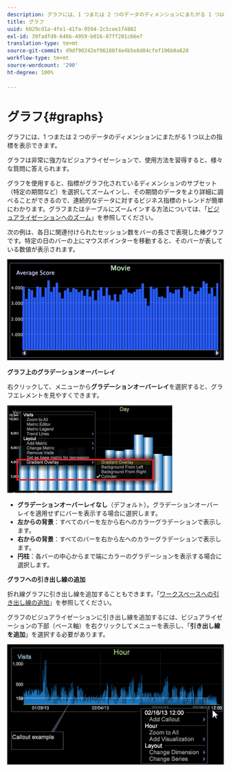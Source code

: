 ```yaml
---
description: グラフには、1 つまたは 2 つのデータのディメンションにまたがる 1 つ以上の指標を表示できます。
title: グラフ
uuid: 6029cd1a-4fe1-41fa-9594-2c5cee1f4882
exl-id: 39fadfd8-646b-4959-b016-87ff201c66e7
translation-type: tm+mt
source-git-commit: d9df90242ef96188f4e4b5e6d04cfef196b0a628
workflow-type: tm+mt
source-wordcount: '290'
ht-degree: 100%

---
```


# グラフ{#graphs}

グラフには、1 つまたは 2 つのデータのディメンションにまたがる 1 つ以上の指標を表示できます。

グラフは非常に強力なビジュアライゼーションで、使用方法を習得すると、様々な質問に答えられます。

グラフを使用すると、指標がグラフ化されているディメンションのサブセット（特定の期間など）を選択してズームインし、その期間のデータをより詳細に調べることができるので、連続的なデータに対するビジネス指標のトレンドが簡単にわかります。グラフまたはテーブルにズームインする方法については、「[ビジュアライゼーションへのズーム](../../../../home/c-get-started/c-vis/c-zoom-vis.md#concept-7e33670bb5344f78a316f1a84cc20530)」を参照してください。

次の例は、各日に関連付けられたセッション数をバーの長さで表現した棒グラフです。特定の日のバーの上にマウスポインターを移動すると、そのバーが表している数値が表示されます。

![](assets/vis_Graph.png)

**グラフ上のグラデーションオーバーレイ**

右クリックして、メニューから&#x200B;**グラデーションオーバーレイ**&#x200B;を選択すると、グラフエレメントを見やすくできます。

![](assets/6_51_gradient_graph.png)

* **グラデーションオーバーレイなし**（デフォルト）。グラデーションオーバーレイを適用せずにバーを表示する場合に選択します。
* **左からの背景**：すべてのバーを左から右へのカラーグラデーションで表示します。
* **右からの背景**：すべてのバーを右から左へのカラーグラデーションで表示します。
* **円柱**：各バーの中心からまで端にカラーのグラデーションを表示する場合に選択します。

**グラフへの引き出し線の追加**

折れ線グラフに引き出し線を追加することもできます。「[ワークスペースへの引き出し線の追加](../../../../home/c-get-started/c-vis/c-call-wkspc.md#concept-212b09e763044d938987b4a9c658adc0)」を参照してください。

グラフのビジュアライゼーションに引き出し線を追加するには、ビジュアライゼーションの下部（ベース軸）を右クリックしてメニューを表示し、「**引き出し線を追加**」を選択する必要があります。

![](assets/visualization_callout_linegraph.png)

